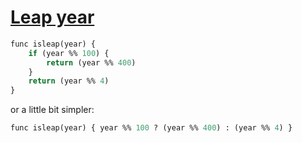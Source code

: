 [1]: http://rosettacode.org/wiki/Leap_year

# [Leap year][1]

```perl
func isleap(year) {
    if (year %% 100) {
        return (year %% 400)
    }
    return (year %% 4)
}
```


or a little bit simpler:

```perl
func isleap(year) { year %% 100 ? (year %% 400) : (year %% 4) }
```
